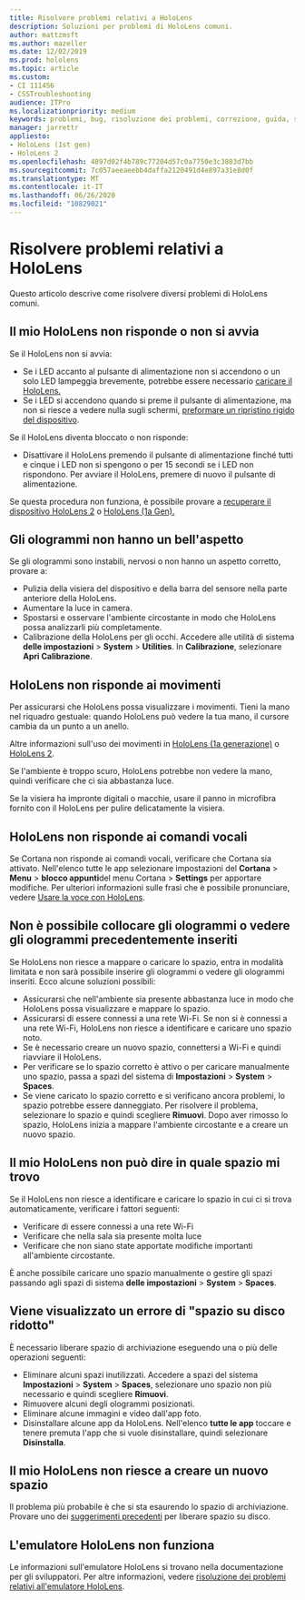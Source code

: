 ```yaml
---
title: Risolvere problemi relativi a HoloLens
description: Soluzioni per problemi di HoloLens comuni.
author: mattzmsft
ms.author: mazeller
ms.date: 12/02/2019
ms.prod: hololens
ms.topic: article
ms.custom:
- CI 111456
- CSSTroubleshooting
audience: ITPro
ms.localizationpriority: medium
keywords: problemi, bug, risoluzione dei problemi, correzione, guida, supporto, HoloLens
manager: jarrettr
appliesto:
- HoloLens (1st gen)
- HoloLens 2
ms.openlocfilehash: 4897d02f4b789c77204d57c0a7750e3c3803d7bb
ms.sourcegitcommit: 7c057aeeaeebb4daffa2120491d4e897a31e8d0f
ms.translationtype: MT
ms.contentlocale: it-IT
ms.lasthandoff: 06/26/2020
ms.locfileid: "10829021"
---
```

# Risolvere problemi relativi a HoloLens

Questo articolo descrive come risolvere diversi problemi di HoloLens comuni.

## Il mio HoloLens non risponde o non si avvia

Se il HoloLens non si avvia:

- Se i LED accanto al pulsante di alimentazione non si accendono o un solo LED lampeggia brevemente, potrebbe essere necessario [caricare il HoloLens.](hololens-recovery.md#charging-the-device)
- Se i LED si accendono quando si preme il pulsante di alimentazione, ma non si riesce a vedere nulla sugli schermi, [preformare un ripristino rigido del dispositivo](hololens-recovery.md#hard-reset-procedure).

Se il HoloLens diventa bloccato o non risponde:

- Disattivare il HoloLens premendo il pulsante di alimentazione finché tutti e cinque i LED non si spengono o per 15 secondi se i LED non rispondono. Per avviare il HoloLens, premere di nuovo il pulsante di alimentazione.

Se questa procedura non funziona, è possibile provare a [recuperare il dispositivo HoloLens 2](hololens-recovery.md) o [HoloLens (1a Gen).](hololens1-recovery.md)

## Gli ologrammi non hanno un bell'aspetto

Se gli ologrammi sono instabili, nervosi o non hanno un aspetto corretto, provare a:

- Pulizia della visiera del dispositivo e della barra del sensore nella parte anteriore della HoloLens.
- Aumentare la luce in camera.
- Spostarsi e osservare l'ambiente circostante in modo che HoloLens possa analizzarli più completamente.
- Calibrazione della HoloLens per gli occhi. Accedere alle utilità di sistema **delle impostazioni**  >  **System**  >  **Utilities**. In **Calibrazione**, selezionare **Apri Calibrazione**.

## HoloLens non risponde ai movimenti

Per assicurarsi che HoloLens possa visualizzare i movimenti.  Tieni la mano nel riquadro gestuale: quando HoloLens può vedere la tua mano, il cursore cambia da un punto a un anello.

Altre informazioni sull'uso dei movimenti in [HoloLens (1a generazione)](hololens1-basic-usage.md#use-hololens-with-your-hands) o [HoloLens 2](hololens2-basic-usage.md#the-hand-tracking-frame).

Se l'ambiente è troppo scuro, HoloLens potrebbe non vedere la mano, quindi verificare che ci sia abbastanza luce.

Se la visiera ha impronte digitali o macchie, usare il panno in microfibra fornito con il HoloLens per pulire delicatamente la visiera.

## HoloLens non risponde ai comandi vocali

Se Cortana non risponde ai comandi vocali, verificare che Cortana sia attivato. Nell'elenco tutte le app selezionare impostazioni del **Cortana**  >  **Menu**  >  **blocco appunti**del menu Cortana  >  **Settings** per apportare modifiche. Per ulteriori informazioni sulle frasi che è possibile pronunciare, vedere [Usare la voce con HoloLens](hololens-cortana.md).

## Non è possibile collocare gli ologrammi o vedere gli ologrammi precedentemente inseriti

Se HoloLens non riesce a mappare o caricare lo spazio, entra in modalità limitata e non sarà possibile inserire gli ologrammi o vedere gli ologrammi inseriti. Ecco alcune soluzioni possibili:

- Assicurarsi che nell'ambiente sia presente abbastanza luce in modo che HoloLens possa visualizzare e mappare lo spazio.
- Assicurarsi di essere connessi a una rete Wi-Fi. Se non si è connessi a una rete Wi-Fi, HoloLens non riesce a identificare e caricare uno spazio noto.
- Se è necessario creare un nuovo spazio, connettersi a Wi-Fi e quindi riavviare il HoloLens.
- Per verificare se lo spazio corretto è attivo o per caricare manualmente uno spazio, passa a spazi del sistema di **Impostazioni**  >  **System**  >  **Spaces**.
- Se viene caricato lo spazio corretto e si verificano ancora problemi, lo spazio potrebbe essere danneggiato. Per risolvere il problema, selezionare lo spazio e quindi scegliere **Rimuovi**. Dopo aver rimosso lo spazio, HoloLens inizia a mappare l'ambiente circostante e a creare un nuovo spazio.

## Il mio HoloLens non può dire in quale spazio mi trovo

Se il HoloLens non riesce a identificare e caricare lo spazio in cui ci si trova automaticamente, verificare i fattori seguenti:

- Verificare di essere connessi a una rete Wi-Fi
- Verificare che nella sala sia presente molta luce
- Verificare che non siano state apportate modifiche importanti all'ambiente circostante.

È anche possibile caricare uno spazio manualmente o gestire gli spazi passando agli spazi di sistema **delle impostazioni**  >  **System**  >  **Spaces**.

## Viene visualizzato un errore di "spazio su disco ridotto"

È necessario liberare spazio di archiviazione eseguendo una o più delle operazioni seguenti:

- Eliminare alcuni spazi inutilizzati. Accedere a spazi del sistema **Impostazioni**  >  **System**  >  **Spaces**, selezionare uno spazio non più necessario e quindi scegliere **Rimuovi**.
- Rimuovere alcuni degli ologrammi posizionati.
- Eliminare alcune immagini e video dall'app foto.
- Disinstallare alcune app da HoloLens. Nell'elenco **tutte le app** toccare e tenere premuta l'app che si vuole disinstallare, quindi selezionare **Disinstalla**.

## Il mio HoloLens non riesce a creare un nuovo spazio

Il problema più probabile è che si sta esaurendo lo spazio di archiviazione. Provare uno dei [suggerimenti precedenti](#im-getting-a-low-disk-space-error) per liberare spazio su disco.

## L'emulatore HoloLens non funziona

Le informazioni sull'emulatore HoloLens si trovano nella documentazione per gli sviluppatori.  Per altre informazioni, vedere [risoluzione dei problemi relativi all'emulatore HoloLens](https://docs.microsoft.com/windows/mixed-reality/using-the-hololens-emulator#troubleshooting).
